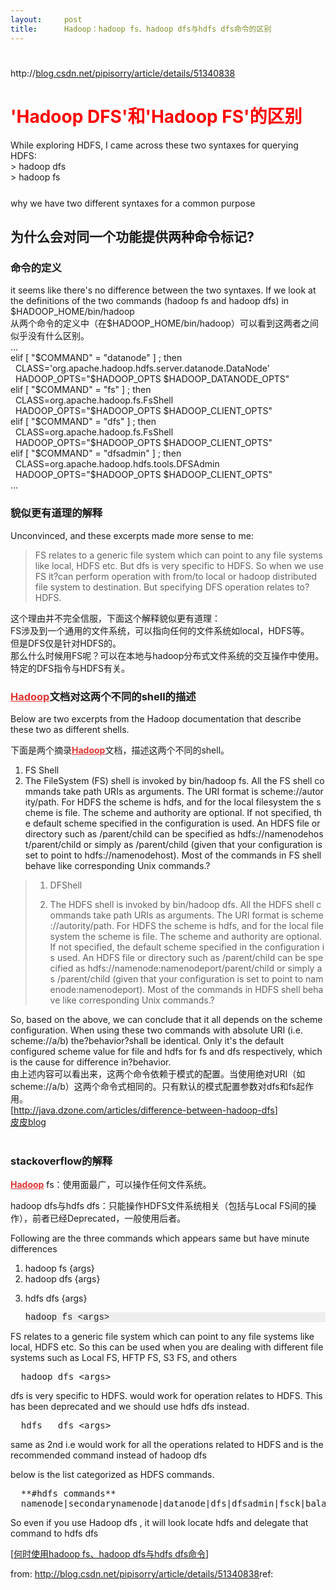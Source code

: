 ```yaml
---
layout:     post
title:      Hadoop：hadoop fs、hadoop dfs与hdfs dfs命令的区别
---
```

<div id="article_content" class="article_content clearfix csdn-tracking-statistics" data-pid="blog" data-mod="popu_307" data-dsm="post">
								            <link rel="stylesheet" href="https://csdnimg.cn/release/phoenix/template/css/ck_htmledit_views-f76675cdea.css">
						<div class="htmledit_views" id="content_views">
                
<div class="article_title"><span class="ico ico_type_Original"></span>
<h1><span class="link_title"></span>
</h1><p>http://<a href="http://blog.csdn.net/pipisorry/article/details/51340838" rel="nofollow">blog.csdn.net/pipisorry/article/details/51340838</a><br></p>
<h1><a name="t0"></a><span style="color:#FF0000;">'Hadoop DFS'和'Hadoop FS'的区别</span></h1>
<div>While exploring HDFS, I came across these two syntaxes for querying HDFS:<br></div>
<div>&gt; hadoop dfs<br style="list-style-type:none;color:rgb(51,51,51);font-family:Verdana, Arial, Tahoma;font-size:14px;line-height:25px;">
&gt; hadoop fs<br style="list-style-type:none;color:rgb(51,51,51);font-family:Verdana, Arial, Tahoma;font-size:14px;line-height:25px;"><br style="list-style-type:none;color:rgb(51,51,51);font-family:Verdana, Arial, Tahoma;font-size:14px;line-height:25px;">
why we have two different syntaxes for a common purpose<br style="list-style-type:none;color:rgb(51,51,51);font-family:Verdana, Arial, Tahoma;font-size:14px;line-height:25px;"><h2><a name="t1"></a>为什么会对同一个功能提供两种命令标记?</h2>
<h3><a name="t2"></a>命令的定义</h3>
it seems like there's no difference between the two syntaxes. If we look at the definitions of the two commands (hadoop fs and hadoop dfs) in $HADOOP_HOME/bin/hadoop<br></div>
<div>从两个命令的定义中（在$HADOOP_HOME/bin/hadoop）可以看到这两者之间似乎没有什么区别。</div>
<div>...  <br>
elif [ "$COMMAND" = "datanode" ] ; then  <br>
  CLASS='org.apache.hadoop.hdfs.server.datanode.DataNode'  <br>
  HADOOP_OPTS="$HADOOP_OPTS $HADOOP_DATANODE_OPTS"  <br>
elif [ "$COMMAND" = "fs" ] ; then  <br>
  CLASS=org.apache.hadoop.fs.FsShell  <br>
  HADOOP_OPTS="$HADOOP_OPTS $HADOOP_CLIENT_OPTS"  <br>
elif [ "$COMMAND" = "dfs" ] ; then  <br>
  CLASS=org.apache.hadoop.fs.FsShell  <br>
  HADOOP_OPTS="$HADOOP_OPTS $HADOOP_CLIENT_OPTS"  <br>
elif [ "$COMMAND" = "dfsadmin" ] ; then  <br>
  CLASS=org.apache.hadoop.hdfs.tools.DFSAdmin  <br>
  HADOOP_OPTS="$HADOOP_OPTS $HADOOP_CLIENT_OPTS"  <br>
...  <br></div>
<h3><a name="t3"></a>貌似更有道理的解释</h3>
<div>
<p style="list-style-type:none;">
Unconvinced, and these excerpts made more sense to me:<br style="list-style-type:none;"></p>
<blockquote style="list-style-type:none;">FS relates to a generic file system which can point to any file systems like local, HDFS etc. But dfs is very specific to HDFS. So when we use FS it?can perform operation with from/to local or
 hadoop distributed file system to destination. But specifying DFS operation relates to?HDFS.</blockquote>
这个理由并不完全信服，下面这个解释貌似更有道理：</div>
<div>FS涉及到一个通用的文件系统，可以指向任何的文件系统如local，HDFS等。</div>
<div>但是DFS仅是针对HDFS的。</div>
<div>那么什么时候用FS呢？可以在本地与hadoop分布式文件系统的交互操作中使用。特定的DFS指令与HDFS有关。</div>
<h3><a name="t4"></a><a href="http://lib.csdn.net/base/20" rel="nofollow" class="replace_word" title="Hadoop知识库" style="color:rgb(223,52,52);">Hadoop</a>文档对这两个不同的shell的描述</h3>
<div>Below are two excerpts from the Hadoop documentation that describe these two as different shells.</div>
<div>
<p>下面是两个摘录<span style="color:#df3434;"><strong><a href="http://lib.csdn.net/base/hadoop" rel="nofollow" class="replace_word" title="Hadoop知识库" style="color:#df3434;font-weight:bold;">Hadoop</a></strong></span>文档，描述这两个不同的shell。</p>
<ol start="1"><li class="alt">FS Shell  </li><li>The FileSystem (FS) shell is invoked by bin/hadoop fs. All the FS shell commands take path URIs as arguments. The URI format is scheme://autority/path. For HDFS the scheme is hdfs, and for the local filesystem the scheme is file. The scheme and authority are optional. If not specified, the default scheme specified in the configuration is used. An HDFS file or directory such as /parent/child can be specified as hdfs://namenodehost/parent/child or simply as /parent/child (given that your configuration is set to point to hdfs://namenodehost). Most of the commands in FS shell behave like corresponding Unix commands.? <br></li></ol><div>
<blockquote style="list-style-type:none;">
<div class="dp-highlighter bg_plain">
<ol start="1"><li class="alt">DFShell  </li><li>
<p>The HDFS shell is invoked by bin/hadoop dfs. All the HDFS shell commands take path URIs as arguments. The URI format is scheme://autority/path. For HDFS the scheme is hdfs, and for the local filesystem the scheme is file. The scheme and authority are optional. If not specified, the default scheme specified in the configuration is used. An HDFS file or directory such as /parent/child can be specified as hdfs://namenode:namenodeport/parent/child or simply as /parent/child (given that your configuration is set to point to namenode:namenodeport). Most of the commands in HDFS shell behave like corresponding Unix commands.? </p>
</li></ol></div>
</blockquote>
</div>
</div>
<div>So, based on the above, we can conclude that it all depends on the scheme configuration. When using these two commands with absolute URI (i.e. scheme://a/b) the?behavior?shall be identical. Only it's the default configured scheme value for file and hdfs
 for fs and dfs respectively, which is the cause for difference in?behavior. </div>
<div>由上述内容可以看出来，这两个命令依赖于模式的配置。当使用绝对URI（如scheme://a/b）这两个命令式相同的。只有默认的模式配置参数对dfs和fs起作用。<br>
[<a href="http://java.dzone.com/articles/difference-between-hadoop-dfs" rel="nofollow" style="list-style-type:none;">http://java.dzone.com/articles/difference-between-hadoop-dfs</a>]</div>
<div><a href="http://blog.csdn.net/pipisorry" rel="nofollow">皮皮blog</a></div>
<div><br><h3><a name="t5"></a>stackoverflow的解释</h3>
<p><a href="http://lib.csdn.net/base/20" rel="nofollow" class="replace_word" title="Hadoop知识库" style="color:#df3434;font-weight:bold;">Hadoop</a> fs：使用面最广，可以操作任何文件系统。</p>
<p>hadoop dfs与hdfs dfs：只能操作HDFS文件系统相关（包括与Local FS间的操作），前者已经Deprecated，一般使用后者。</p>
<p style="border:0px;vertical-align:baseline;clear:both;background:transparent;">
Following are the three commands which appears same but have minute differences</p>
<ol style="border:0px;vertical-align:baseline;background:transparent;"><li style="border:0px;vertical-align:baseline;background:transparent;">
hadoop fs {args}</li><li style="border:0px;vertical-align:baseline;background:transparent;">
hadoop dfs {args}</li><li style="border:0px;vertical-align:baseline;background:transparent;">
<p style="border:0px;vertical-align:baseline;clear:both;background:transparent;">
hdfs dfs {args}</p>
<pre style="border:0px;vertical-align:baseline;font-family:Consolas, Menlo, Monaco, 'Lucida Console', 'Liberation Mono', 'DejaVu Sans Mono', 'Bitstream Vera Sans Mono', 'Courier New', monospace, serif;overflow:auto;background:rgb(238,238,238);">hadoop fs &lt;args&gt;
</pre>
</li></ol><p style="border:0px;vertical-align:baseline;clear:both;background:transparent;">
FS relates to a generic file system which can point to any file systems like local, HDFS etc. So this can be used when you are dealing with different file systems such as Local FS, HFTP FS, S3 FS, and others</p>
<pre style="border:0px;vertical-align:baseline;overflow:auto;">  hadoop dfs &lt;args&gt;
</pre>
<p style="border:0px;vertical-align:baseline;clear:both;">
dfs is very specific to HDFS. would work for operation relates to HDFS. This has been deprecated and we should use hdfs dfs instead.</p>
<pre style="border:0px;vertical-align:baseline;overflow:auto;">  hdfs   dfs &lt;args&gt;
</pre>
<p style="border:0px;vertical-align:baseline;clear:both;">
same as 2nd i.e would work for all the operations related to HDFS and is the recommended command instead of hadoop dfs</p>
<p style="border:0px;vertical-align:baseline;clear:both;">
below is the list categorized as HDFS commands.</p>
<pre style="border:0px;vertical-align:baseline;overflow:auto;">  **#hdfs commands**
  namenode|secondarynamenode|datanode|dfs|dfsadmin|fsck|balancer|fetchdt|oiv|dfsgroups
</pre>
<p style="border:0px;vertical-align:baseline;clear:both;">
So even if you use Hadoop dfs , it will look locate hdfs and delegate that command to hdfs dfs</p>
<p style="border:0px;vertical-align:baseline;clear:both;">
[<span class="link_title"><a href="http://blog.csdn.net/jediael_lu/article/details/37649609" rel="nofollow">何时使用hadoop fs、hadoop dfs与hdfs dfs命令</a></span>]</p>
</div>
from: <a href="http://blog.csdn.net/pipisorry/article/details/51340838" rel="nofollow">
http://blog.csdn.net/pipisorry/article/details/51340838</a>ref:<br></div>
            </div>
                </div>